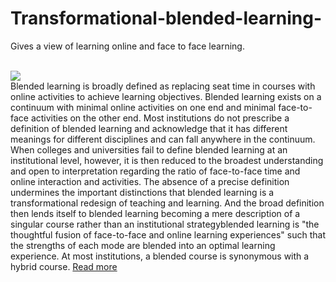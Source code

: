 # Transformational-blended-learning-
Gives a view of learning online and face to face learning. 

<br/>
<img src ="https://youtu.be/yUeHB6BvAaU" />
<br />
Blended learning is broadly defined as replacing seat time in courses with online activities to
 achieve learning objectives. Blended learning exists
 on a continuum with minimal online activities on one 
end and minimal face-to-face activities on the other
 end.  Most institutions do not prescribe a definition 
of blended learning and acknowledge that it has different
 meanings for different disciplines and can fall anywhere
 in the continuum.  When colleges and universities fail 
to define blended learning at an institutional level, however,
 it is then reduced to the broadest understanding and open
 to interpretation regarding the ratio of face-to-face time 
and online interaction and activities.  The absence of a precise 
definition undermines the important distinctions that blended 
learning is a transformational redesign of teaching and learning. 
 And the broad definition then lends itself to blended learning 
becoming a mere description of a singular course rather than an
 institutional strategyblended learning is "the thoughtful fusion
 of face-to-face and online learning experiences" such that
 the strengths of each mode are blended into an optimal learning 
experience.  At most institutions, a blended course is synonymous
 with a hybrid course.
<a href ="https://tomprof.stanford.edu/posting/1357" >Read more</a>
